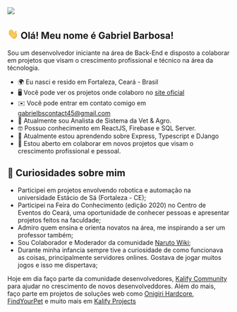 <img src="https://user-images.githubusercontent.com/23272064/214746886-f454923b-d2c4-4609-9251-cb7c82d8bee7.png"/> 

<img src="https://github.com/tairosonloa/tairosonloa/blob/main/assets/wave.gif?raw=true" width="25px"/> Olá! Meu nome é Gabriel Barbosa!
----------------------------

Sou um desenvolvedor iniciante na área de Back-End e disposto a colaborar em projetos que visam o crescimento profissional e técnico na área da técnologia. 

- 🌍  Eu nasci e resido em Fortaleza, Ceará - Brasil
- 🖥️  Você pode ver os projetos onde colaboro no [site oficial](https://kalify.vercel.app/#projects)
- ✉️  Você pode entrar em contato comigo em [gabrielbscontact45@gmail.com](mailto:gabrielbscontact45@gmail.com)
- 🚀  Atualmente sou Analista de Sistema da Vet & Agro.
- 🤓  Possuo conhecimento em ReactJS, Firebase e SQL Server.
- 🧠  Atualmente estou aprendendo sobre Express, Typescript e DJango
- 🤝  Estou aberto em colaborar em novos projetos que visam o crescimento profissional e pessoal.

🚀 Curiosidades sobre mim
----------------------------

- Participei em projetos envolvendo robotica e automação na universidade Estácio de Sá (Fortaleza - CE);
- Participei na Feira do Conhecimento (edição 2020) no Centro de Eventos do Ceará, uma oportunidade de conhecer pessoas e apresentar projetos feitos na faculdade;
- Admiro quem ensina e orienta novatos na área, me inspirando a ser um professor também;
- Sou Colaborador e Moderador da comunidade [Naruto Wiki](https://naruto.fandom.com/pt-br/wiki/Usu%C3%A1rio:Sr_Epaminondas);
- Durante minha infancia sempre tive a curiosidade de como funcionava as coisas, principalmente servidores onlines. Gostava de jogar muitos jogos e isso me dispertava;

Hoje em dia faço parte da comunidade desenvolvedores, [Kalify Community](https://discord.gg/jhSepmE7nN) para ajudar no crescimento de novos desenvolveddores. Além do mais, faço parte em projetos de soluções web como [Onigiri Hardcore](https://onigirihardcore.vercel.app), [FindYourPet](https://findyourpet.vercel.app) e muito mais em [Kalify Projects](https://kalify.vercel.app/projetos)
